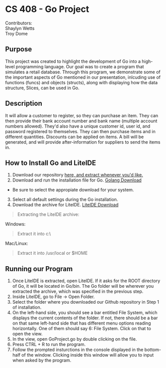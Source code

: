 # CS 408 - Go Project
Contributors:   
Shaylyn Wetts   
Troy Dome   

## Purpose   
This project was created to highlight the development of Go into a high-level programming language. Our goal was to create a program that simulates a retail database. Through this program, we demonstrate some of the important aspects of Go mentioned in our presentation, inlcuding use of functions (funcs) and objects (structs), along with displaying how the data structure, Slices, can be used in Go.   
   
## Description   
It will allow a customer to register, so they can purchase an item. They can then provide their bank account number and bank name (multiple account numbers allowed). They'd also have a unique customer id, user id, and password registered to themselves. They can then purchase items and in different quantities. Discounts can be applied on items. A bill will be generated, and will provide after-information for suppliers to send the items in.   

## How to Install Go and LiteIDE   
1. Download our repository [here, and extract whenever you'd like.](https://github.com/tddome/GoProject/archive/master.zip)   
2. Download and run the installation file for Go. [Golang Download](https://golang.org/dl/)   
  * Be sure to select the appropiate download for your system.   
3. Select all default settings during the Go installation.       
4. Download the archive for LiteIDE. [LiteIDE Download](https://sourceforge.net/projects/liteide/files/)   

> Extracting the LiteIDE archive:

Windows:   

> Extract it into c:\

Mac/Linux:   

> Extract it into /usr/local or $HOME   

## Running our Program   
1. Once LiteIDE is extracted, open LiteIDE. If it asks for the ROOT directory of Go, it will be located in Go/bin. The Go folder will be wherever you extracted the archive, which was specified in the previous step.   
2. Inside LiteIDE, go to File -> Open Folder.   
3. Select the folder where you downloaded our Github repository in Step 1 of installation.   
8. On the left-hand side, you should see a bar entitled File System, which displays the current contents of the folder. If not, there should be a bar on that same left-hand side that has different menu options reading horizontally. One of them should say 6: File System. Click on that to open the view.   
9. In the view, open GoProject.go by double clicking on the file.
10. Press CTRL + R to run the program.   
11. Follow the prompted insturctions in the console displayed in the bottom-half of the window. Clicking inside this window will allow you to input when asked by the program.